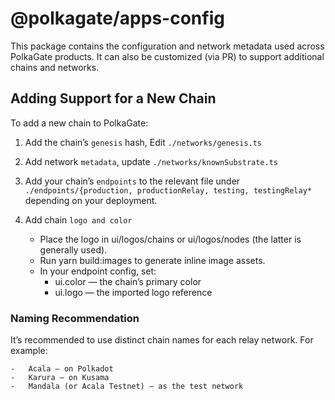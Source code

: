 # @polkagate/apps-config

This package contains the configuration and network metadata used across PolkaGate products.
It can also be customized (via PR) to support additional chains and networks.



## Adding Support for a New Chain

To add a new chain to PolkaGate:
	
1.	Add the chain’s `genesis` hash, Edit `./networks/genesis.ts`
	
2.	Add network `metadata`, update `./networks/knownSubstrate.ts`
	
3.	Add your chain’s `endpoints` to the relevant file under
`./endpoints/{production, productionRelay, testing, testingRelay*` depending on your deployment.
	
4.	Add chain `logo and color`
	- Place the logo in ui/logos/chains or ui/logos/nodes (the latter is generally used).
	- Run yarn build:images to generate inline image assets.
	- In your endpoint config, set:
	    - ui.color — the chain’s primary color
	    - ui.logo — the imported logo reference



### Naming Recommendation

It’s recommended to use distinct chain names for each relay network. For example:

	-	Acala — on Polkadot
	-	Karura — on Kusama
	-	Mandala (or Acala Testnet) — as the test network
